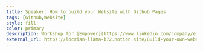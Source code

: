 ```yaml
---
title: Speaker: How to build your Website with Github Pages
tags: [Github,Website]
style: fill
color: primary
description: Workshop for [Empower](https://www.linkedin.com/company/empowerjrc/) network on how to build your personal Website using Github pages
external_url: https://locrian-llama-b72.notion.site/Build-your-own-website-Resources-6cc23ff23ac54e839e8142754b02ef90
---
```

